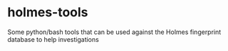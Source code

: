 # holmes-tools
Some python/bash tools that can be used against the Holmes fingerprint database to help investigations
